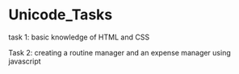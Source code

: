 # Unicode_Tasks

task 1: basic knowledge of HTML and CSS

Task 2: creating a routine manager and an expense manager using javascript
